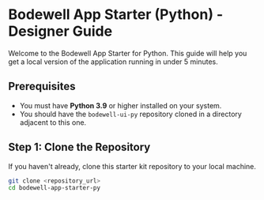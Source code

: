 # Bodewell App Starter (Python) - Designer Guide

Welcome to the Bodewell App Starter for Python. This guide will help you get a local version of the application running in under 5 minutes.

## Prerequisites

-   You must have **Python 3.9** or higher installed on your system.
-   You should have the `bodewell-ui-py` repository cloned in a directory adjacent to this one.

## Step 1: Clone the Repository

If you haven't already, clone this starter kit repository to your local machine.

```bash
git clone <repository_url>
cd bodewell-app-starter-py